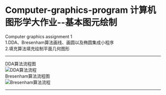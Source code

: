 # Computer-graphics-program 计算机图形学大作业--基本图元绘制
Computer graphics assignment 1  
1.DDA、Bresenham算法画线、画圆以及椭圆集成小程序  
2.填充算法填充绘制平面几何图形  
***
DDA算法流程图  
![DDA算法流程](https://github.com/lk-uoser/Computer-graphics-program/blob/main/image/DDA.png "DDA")  
Bresenham算法流程图  
![Bresenham算法流程](https://github.com/lk-uoser/Computer-graphics-program/blob/main/image/B.png "Bresenham")  
***
